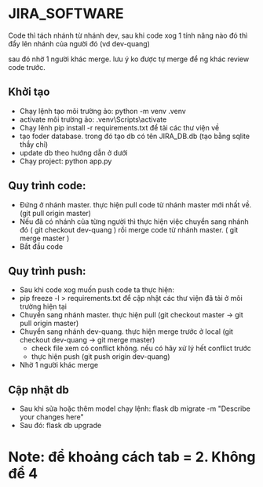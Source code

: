 # JIRA_SOFTWARE

Code thì tách nhánh từ nhánh dev, sau khi code xog 1 tính năng nào đó thì đẩy lên nhánh của người đó (vd dev-quang)

sau đó nhờ 1 người khác merge. lưu ý ko được tự merge để ng khác review code trước.

## Khởi tạo

- Chạy lệnh tạo môi trường ảo: python -m venv .venv
- activate môi trường ảo: .venv\Scripts\activate
- Chạy lênh pip install -r requirements.txt để tải các thư viện về
- tạo foder database. trong đó tạo db có tên JIRA_DB.db (tạo bằng sqlite thầy chỉ)
- update db theo hướng dẫn ở dưới
- Chạy project: python app.py

## Quy trình code:

- Đứng ở nhánh master. thực hiện pull code từ nhánh master mới nhất về. (git pull origin master)
- Nếu đã có nhánh của từng người thì thực hiện việc chuyển sang nhánh đó ( git checkout dev-quang ) rồi merge code từ nhánh master. ( git merge master )
- Bắt đầu code

## Quy trình push:

* Sau khi code xog muốn push code ta thực hiện:
* pip freeze -l > requirements.txt để cập nhật các thư viện đã tải ở môi trường hiện tại
* Chuyển sang nhánh master. thực hiện pull (git checkout master -> git pull origin master)
* Chuyển sang nhánh dev-quang. thực hiện merge trước ở local (git checkout dev-quang -> git merge master)
  * check file xem có conflict không. nếu có hãy xử lý hết conflict trước
  * thực hiện push (git push origin dev-quang)
* Nhờ 1 người khác merge

## Cập nhật db

* Sau khi sửa hoặc thêm model chạy lệnh: flask db migrate -m "Describe your changes here"
* Sau đó: flask db upgrade

# Note: để khoảng cách tab = 2. Không để 4
